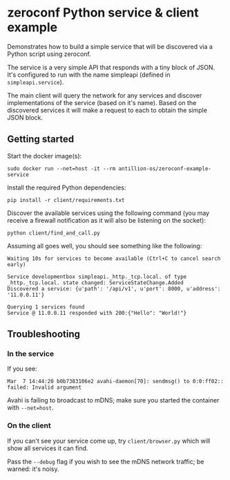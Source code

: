 # zeroconf Python service & client example

Demonstrates how to build a simple service that will be discovered via a Python script using zeroconf.

The service is a very simple API that responds with a tiny block of JSON. It's configured to run with the name simpleapi (defined in `simpleapi.service`).

The main client will query the network for any services and discover implementations of the service (based on it's name). Based on the discovered services it will make a request to each to obtain the simple JSON block.

## Getting started

Start the docker image(s):

    sudo docker run --net=host -it --rm antillion-os/zeroconf-example-service
    
Install the required Python dependencies:

    pip install -r client/requirements.txt

Discover the available services using the following command (you may receive a firewall notification as it will also be listening on the socket):

    python client/find_and_call.py
  
Assuming all goes well, you should see something like the following:
 

    Waiting 10s for services to become available (Ctrl+C to cancel search early)
    
    Service developmentbox simpleapi._http._tcp.local. of type _http._tcp.local. state changed: ServiceStateChange.Added
    Discovered a service: {u'path': '/api/v1', u'port': 8000, u'address': '11.0.0.11'}
    
    Querying 1 services found
    Service @ 11.0.0.11 responded with 200:{"Hello": "World!"} 



## Troubleshooting

### In the service

If you see:

    Mar  7 14:44:20 b0b7383106e2 avahi-daemon[70]: sendmsg() to 0:0:ff02:: failed: Invalid argument

Avahi is failing to broadcast to mDNS; make sure you started the container with `--net=host`.

### On the client

If you can't see your service come up, try `client/browser.py` which will show all services it can find.

Pass the `--debug` flag if you wish to see the mDNS network traffic; be warned: it's noisy.

